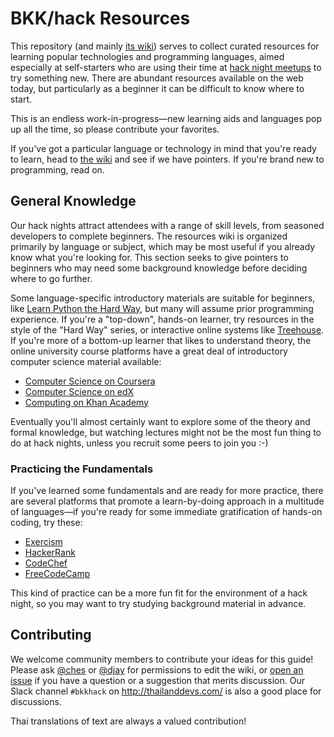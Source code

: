 BKK/hack Resources
==================

This repository (and mainly [its wiki][wiki]) serves to collect curated
resources for learning popular technologies and programming languages, aimed
especially at self-starters who are using their time at [hack night meetups] to
try something new. There are abundant resources available on the web today, but
particularly as a beginner it can be difficult to know where to start.

This is an endless work-in-progress—new learning aids and languages pop up all
the time, so please contribute your favorites.

If you've got a particular language or technology in mind that you're ready to
learn, head to [the wiki][wiki] and see if we have pointers. If you're brand
new to programming, read on.

General Knowledge
-----------------

Our hack nights attract attendees with a range of skill levels, from seasoned
developers to complete beginners. The resources wiki is organized primarily by
language or subject, which may be most useful if you already know what you're
looking for. This section seeks to give pointers to beginners who may need some
background knowledge before deciding where to go further.

Some language-specific introductory materials are suitable for beginners, like
[Learn Python the Hard Way], but many will assume prior programming experience.
If you're a "top-down", hands-on learner, try resources in the style of the
"Hard Way" series, or interactive online systems like [Treehouse]. If you're
more of a bottom-up learner that likes to understand theory, the online
university course platforms have a great deal of introductory computer science
material available:

  - [Computer Science on Coursera](https://www.coursera.org/browse/computer-science?languages=en)
  - [Computer Science on edX](https://www.edx.org/course/subject/computer-science)
  - [Computing on Khan Academy](https://www.khanacademy.org/computing)

Eventually you'll almost certainly want to explore some of the theory and
formal knowledge, but watching lectures might not be the most fun thing to do at
hack nights, unless you recruit some peers to join you :-)

### Practicing the Fundamentals ###

If you've learned some fundamentals and are ready for more practice, there are
several platforms that promote a learn-by-doing approach in a multitude of
languages—if you're ready for some immediate gratification of hands-on coding,
try these:

  - [Exercism](http://exercism.io/)
  - [HackerRank](https://www.hackerrank.com/)
  - [CodeChef](https://www.codechef.com/problems/school)
  - [FreeCodeCamp](http://www.freecodecamp.com/)

This kind of practice can be a more fun fit for the environment of a hack night,
so you may want to try studying background material in advance.

Contributing
------------

We welcome community members to contribute your ideas for this guide! Please ask
[@ches] or [@djay] for permissions to edit the wiki, or [open an issue] if you
have a question or a suggestion that merits discussion. Our Slack channel
`#bkkhack` on <http://thailanddevs.com/> is also a good place for discussions.

Thai translations of text are always a valued contribution!


[wiki]: https://github.com/bkkhack/resources/wiki
[hack night meetups]: http://www.meetup.com/bkkhack/
[Learn Python the Hard Way]: http://learnpythonthehardway.org/
[Treehouse]: https://teamtreehouse.com/
[@ches]: https://github.com/ches
[@djay]: https://github.com/djay
[open an issue]: https://github.com/bkkhack/resources/issues/new

<!-- vim:set expandtab textwidth=79: -->
